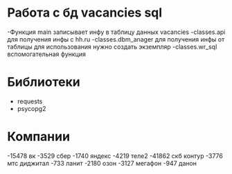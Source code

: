 # Работа с бд vacancies sql
-Функция main записывает инфу в таблицу данных vacancies
-classes.api для получения инфы с hh.ru
-classes.dbm_anager для получения инфы от таблицы для использования нужно создать экземпляр
-classes.wr_sql вспомогательная функция 

# Библиотеки
- requests
- psycopg2

# Компании
-15478 вк
-3529 сбер
-1740 яндекс
-4219 теле2
-41862 скб контур
-3776 мтс диджитал
-733 ланит
-2180 озон
-3127 мегафон
-947 данон